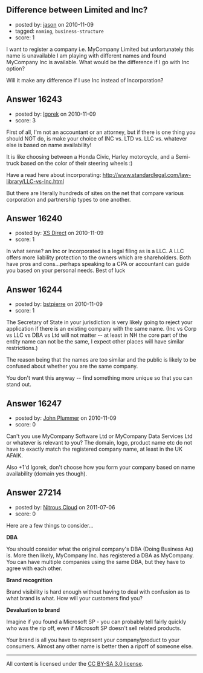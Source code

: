 ## Difference between Limited and Inc?

- posted by: [jason](https://stackexchange.com/users/-1/5310-jason) on 2010-11-09
- tagged: `naming`, `business-structure`
- score: 1

I want to register a company i.e. MyCompany Limited but unfortunately this name is unavailable I am playing with different names and found MyCompany Inc is available. What would be the difference if I go with Inc option?

Will it make any difference if I use Inc instead of Incorporation?


## Answer 16243

- posted by: [Igorek](https://stackexchange.com/users/-1/4395-igorek) on 2010-11-09
- score: 3

First of all, I'm not an accountant or an attorney, but if there is one thing you should NOT do, is make your choice of INC vs. LTD vs. LLC vs. whatever else is based on name availability!

It is like choosing between a Honda Civic, Harley motorcycle, and a Semi-truck based on the color of their steering wheels :)

Have a read here about incorporating:
http://www.standardlegal.com/law-library/LLC-vs-Inc.html

But there are literally hundreds of sites on the net that compare various corporation and partnership types to one another.


## Answer 16240

- posted by: [XS Direct](https://stackexchange.com/users/-1/4834-xs-direct) on 2010-11-09
- score: 1

In what sense?  an Inc or Incorporated is a legal filing as is a LLC. 
A LLC offers more liability protection to the owners which are shareholders. 
Both have pros and cons...perhaps speaking to a CPA or accountant can guide you based on your personal needs.
Best of luck


## Answer 16244

- posted by: [bstpierre](https://stackexchange.com/users/-1/546-bstpierre) on 2010-11-09
- score: 1

The Secretary of State in your jurisdiction is very likely going to reject your application if there is an existing company with the same name. (Inc vs Corp vs LLC vs DBA vs Ltd will not matter -- at least in NH the core part of the entity name can not be the same, I expect other places will have similar restrictions.)

The reason being that the names are too similar and the public is likely to be confused about whether you are the same company.

You don't want this anyway -- find something more unique so that you can stand out.


## Answer 16247

- posted by: [John Plummer](https://stackexchange.com/users/-1/4891-john-plummer) on 2010-11-09
- score: 0

Can't you use MyCompany Software Ltd or MyCompany Data Services Ltd or whatever is relevant to you? The domain, logo, product name etc do not have to exactly match the registered company name, at least in the UK AFAIK.

Also +1'd Igorek, don't choose how you form your company based on name availability (domain yes though).


## Answer 27214

- posted by: [Nitrous Cloud](https://stackexchange.com/users/-1/11720-nitrous-cloud) on 2011-07-06
- score: 0

Here are a few things to consider...


**DBA**

You should consider what the original company's DBA (Doing Business As) is. More then likely, MyCompany Inc. has registered a DBA as MyCompany. You can have multiple companies using the same DBA, but they have to agree with each other.

**Brand recognition**

Brand visibility is hard enough without having to deal with confusion as to what brand is what. How will your customers find you?

**Devaluation to brand**

Imagine if you found a Microsoft SP - you can probably tell fairly quickly who was the rip off, even if Microsoft SP doesn't sell related products. 




Your brand is all you have to represent your company/product to your consumers. Almost any other name is better then a ripoff of someone else.



---

All content is licensed under the [CC BY-SA 3.0 license](https://creativecommons.org/licenses/by-sa/3.0/).
